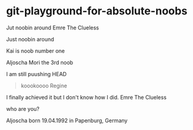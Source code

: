 # git-playground-for-absolute-noobs

Jut noobin around
Emre The Clueless


Just noobin around

Kai is noob number one

Aljoscha
Mori the 3rd noob

I am still puushing
 HEAD

> koookoooo
Regine

I finally achieved it but I don't know how I did. Emre The Clueless



who are you?

Aljoscha born 19.04.1992 in Papenburg, Germany
